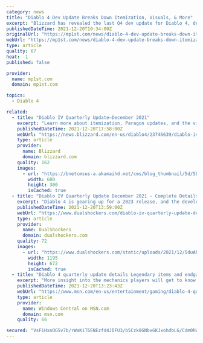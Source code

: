 ```yaml
---
category: news
title: "Diablo 4 Dev Update Breaks Down Itemization, Visuals, & More"
excerpt: "Blizzard has revealed the last Q4 dev update for Diablo 4, detailing itemization, visual effects, and more for the upcoming game."
publishedDateTime: 2021-12-20T10:34:00Z
originalUrl: "https://mp1st.com/news/diablo-4-dev-update-breaks-down-itemization-visuals-more"
webUrl: "https://mp1st.com/news/diablo-4-dev-update-breaks-down-itemization-visuals-more"
type: article
quality: 67
heat: -1
published: false

provider:
  name: mp1st.com
  domain: mp1st.com

topics:
  - Diablo 4

related:
  - title: "Diablo IV Quarterly Update—December 2021"
    excerpt: "Learn more about itemization, Paragon updates, and the visual effects of Diablo IV in this next Quarterly Developer Update."
    publishedDateTime: 2021-12-20T17:58:00Z
    webUrl: "https://news.blizzard.com/en-us/diablo4/23746639/diablo-iv-quarterly-update-december-2021"
    type: article
    provider:
      name: Blizzard
      domain: blizzard.com
    quality: 162
    images:
      - url: "https://bnetcmsus-a.akamaihd.net/cms/blog_thumbnail/5d/5DOAYVZ56YBD1639765731138.png"
        width: 600
        height: 300
        isCached: true
  - title: "Diablo IV Quarterly Update December 2021 - Complete Details"
    excerpt: "Diablo 4 is gearing up for a 2023 release, and the developers have shared some interesting details about the same. MORE: Diablo 2: How to Add Sockets and Use Runewords In the latest update, the ..."
    publishedDateTime: 2021-12-20T13:59:00Z
    webUrl: "https://www.dualshockers.com/diablo-iv-quarterly-update-december-2021-complete-details/"
    type: article
    provider:
      name: DualShockers
      domain: dualshockers.com
    quality: 72
    images:
      - url: "https://www.dualshockers.com/static/uploads/2021/12/5duAhobafARCQdjqBUgZ8Z.jpg"
        width: 1195
        height: 672
        isCached: true
  - title: "Diablo 4 quarterly update details Legendary items and endgame progression"
    excerpt: "More insight into the mechanics players will get to know in-game. What you need to know Blizzard Entertainment is sharing quarterly updates on the development of Diablo 4. This update focuses on how ..."
    publishedDateTime: 2021-12-20T13:23:43Z
    webUrl: "https://www.msn.com/en-us/entertainment/gaming/diablo-4-quarterly-update-details-legendary-items-and-endgame-progression/ar-AAS0fBi"
    type: article
    provider:
      name: Windows Central on MSN.com
      domain: msn.com
    quality: 66

secured: "VsFiHxnOG5v7b/rWaKiT6ENEzfd4JDFU3/b5Czk8GNbxGKJxohdbLG/Cdm0hWrlZmUIYEYapyEGvZOkXFFHgmu++fOQ4v2GDW3tS2+FG84QRjLZtGDCbDaI0BlOjuiCTFlkd/6dlv3MbXFWCrEONDPDkMBfAM1brUvxofInZPiDf5YQ4MUsZurGhE2Fo/Rdxp5R5TRBF9dKhD+XtC8Jnyu4pX3ZSRqm0QACORUse2Mo9w/Yv8FIfpymEWk9OrD3rwkQeWeoph6Us3z3jYQFcxfYyFfuT1aDpIRZ7Qd8YWDNUdT7LIPkQkst6wsXgx3duz5s+4t/PbyhnxKgNh71MPDb2W6E+pJquzylZ9owPUxs=;Myi85N92zR9htw8528HpSw=="
---
```


